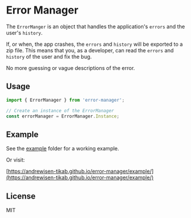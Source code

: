# Error Manager

The `ErrorManger` is an object that handles the application's `errors` and the user's `history`.

If, or when, the app crashes, the `errors` and `history` will be exported to a zip file.
This means that you, as a developer, can read the `errors` and `history` of the user and fix the bug.

No more guessing or vague descriptions of the error.

## Usage

```ts
import { ErrorManager } from 'error-manager';

// Create an instance of the ErrorManager
const errorManager = ErrorManager.Instance;
```

## Example

See the [example](./example) folder for a working example.

Or visit:

[https://andrewisen-tikab.github.io/error-manager/example/](https://andrewisen-tikab.github.io/error-manager/example/)

## License

MIT

